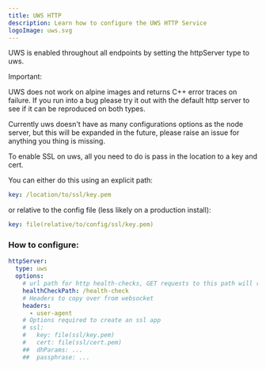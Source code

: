 ```yaml
---
title: UWS HTTP
description: Learn how to configure the UWS HTTP Service
logoImage: uws.svg
---
```


UWS is enabled throughout all endpoints by setting the httpServer type to uws.

Important:

UWS does not work on alpine images and returns C++ error traces on failure. If you run into
a bug please try it out with the default http server to see if it can be reproduced on both
types.

Currently uws doesn't have as many configurations options as the node server, but this
will be expanded in the future, please raise an issue for anything you thing is missing.

To enable SSL on uws, all you need to do is pass in the location to a key and cert.

You can either do this using an explicit path:

```yaml
key: /location/to/ssl/key.pem
```

or relative to the config file (less likely on a production install):

```yaml
key: file(relative/to/config/ssl/key.pem)
```

### How to configure:

```yaml
httpServer:
  type: uws
  options:
    # url path for http health-checks, GET requests to this path will return 200 if deepstream is alive
    healthCheckPath: /health-check
    # Headers to copy over from websocket
    headers:
      - user-agent
    # Options required to create an ssl app
    # ssl:
    #   key: file(ssl/key.pem)
    #   cert: file(ssl/cert.pem)
    ##  dhParams: ...
    ##  passphrase: ...
```